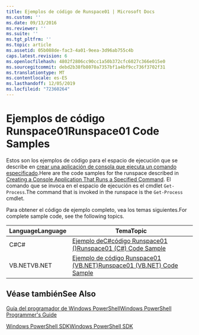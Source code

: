 ```yaml
---
title: Ejemplos de código de Runspace01 | Microsoft Docs
ms.custom: ''
ms.date: 09/13/2016
ms.reviewer: ''
ms.suite: ''
ms.tgt_pltfrm: ''
ms.topic: article
ms.assetid: 05b088de-fac3-4a01-9eea-3d96ab755c4b
caps.latest.revision: 6
ms.openlocfilehash: 4802f2806cc90cc1a50b372cfc6027c366e015e0
ms.sourcegitcommit: debd2b38fb8070a7357bf1a4bf9cc736f3702f31
ms.translationtype: MT
ms.contentlocale: es-ES
ms.lasthandoff: 12/05/2019
ms.locfileid: "72360264"
---
```

# <a name="runspace01-code-samples"></a><span data-ttu-id="101e2-102">Ejemplos de código Runspace01</span><span class="sxs-lookup"><span data-stu-id="101e2-102">Runspace01 Code Samples</span></span>

<span data-ttu-id="101e2-103">Estos son los ejemplos de código para el espacio de ejecución que se describe en [crear una aplicación de consola que ejecuta un comando especificado](/dotnet/csharp/programming-guide/inside-a-program/hello-world-your-first-program).</span><span class="sxs-lookup"><span data-stu-id="101e2-103">Here are the code samples for the runspace described in [Creating a Console Application That Runs a Specified Command](/dotnet/csharp/programming-guide/inside-a-program/hello-world-your-first-program).</span></span> <span data-ttu-id="101e2-104">El comando que se invoca en el espacio de ejecución es el cmdlet `Get-Process`.</span><span class="sxs-lookup"><span data-stu-id="101e2-104">The command that is invoked in the runspace is the `Get-Process` cmdlet.</span></span>

<span data-ttu-id="101e2-105">Para obtener el código de ejemplo completo, vea los temas siguientes.</span><span class="sxs-lookup"><span data-stu-id="101e2-105">For complete sample code, see the following topics.</span></span>

|<span data-ttu-id="101e2-106">Language</span><span class="sxs-lookup"><span data-stu-id="101e2-106">Language</span></span>|<span data-ttu-id="101e2-107">Tema</span><span class="sxs-lookup"><span data-stu-id="101e2-107">Topic</span></span>|
|--------------|-----------|
|<span data-ttu-id="101e2-108">C#</span><span class="sxs-lookup"><span data-stu-id="101e2-108">C#</span></span>|[<span data-ttu-id="101e2-109">Ejemplo deC#código Runspace01 ()</span><span class="sxs-lookup"><span data-stu-id="101e2-109">Runspace01 (C#) Code Sample</span></span>](./runspace01-csharp-code-sample.md)|
|<span data-ttu-id="101e2-110">VB.NET</span><span class="sxs-lookup"><span data-stu-id="101e2-110">VB.NET</span></span>|[<span data-ttu-id="101e2-111">Ejemplo de código Runspace01 (VB.NET)</span><span class="sxs-lookup"><span data-stu-id="101e2-111">Runspace01 (VB.NET) Code Sample</span></span>](./runspace01-vb-net-code-sample.md)|

## <a name="see-also"></a><span data-ttu-id="101e2-112">Véase también</span><span class="sxs-lookup"><span data-stu-id="101e2-112">See Also</span></span>

[<span data-ttu-id="101e2-113">Guía del programador de Windows PowerShell</span><span class="sxs-lookup"><span data-stu-id="101e2-113">Windows PowerShell Programmer's Guide</span></span>](./windows-powershell-programmer-s-guide.md)

[<span data-ttu-id="101e2-114">Windows PowerShell SDK</span><span class="sxs-lookup"><span data-stu-id="101e2-114">Windows PowerShell SDK</span></span>](../windows-powershell-reference.md)